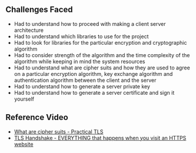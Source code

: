 ## Challenges Faced

- Had to understand how to proceed with making a client server architecture
- Had to understand which libraries to use for the project
- Had to look for libraries for the particular encryption and cryptographic algorithm
- Had to consider strength of the algorithm and the time complexity of the algorithm while keeping in mind the system resources
- Had to understand what are cipher suits and how they are used to agree on a particular encryption algorithm, key exchange algorithm and authentication algorithm between the client and the server
- Had to understand how to generate a server private key
- Had to understand how to generate a server certificate and sign it yourself

## Reference Video

- [What are cipher suits - Practical TLS](https://www.youtube.com/watch?v=P1v6QA0W7Xw)
- [TLS Handshake - EVERYTHING that happens when you visit an HTTPS website](https://www.youtube.com/watch?v=ZkL10eoG1PY&list=PLIFyRwBY_4bTwRX__Zn4-letrtpSj1mzY&index=19)
